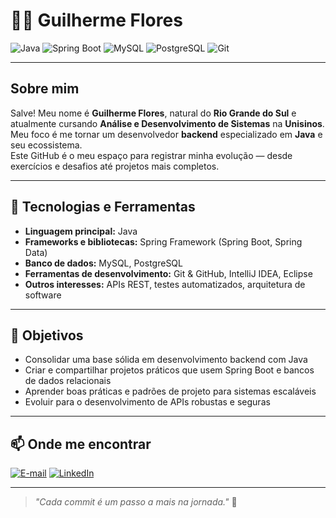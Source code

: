 # 👨‍💻 Guilherme Flores

![Java](https://img.shields.io/badge/Java-ED8B00?style=flat&logo=openjdk&logoColor=white)
![Spring Boot](https://img.shields.io/badge/Spring_Boot-6DB33F?style=flat&logo=springboot&logoColor=white)
![MySQL](https://img.shields.io/badge/MySQL-005C84?style=flat&logo=mysql&logoColor=white)
![PostgreSQL](https://img.shields.io/badge/PostgreSQL-316192?style=flat&logo=postgresql&logoColor=white)
![Git](https://img.shields.io/badge/Git-F05032?style=flat&logo=git&logoColor=white)

---

## Sobre mim
Salve! Meu nome é **Guilherme Flores**, natural do **Rio Grande do Sul** e atualmente cursando **Análise e Desenvolvimento de Sistemas** na **Unisinos**.  
Meu foco é me tornar um desenvolvedor **backend** especializado em **Java** e seu ecossistema.  
Este GitHub é o meu espaço para registrar minha evolução — desde exercícios e desafios até projetos mais completos.

---

## 🚀 Tecnologias e Ferramentas
- **Linguagem principal:** Java  
- **Frameworks e bibliotecas:** Spring Framework (Spring Boot, Spring Data)  
- **Banco de dados:** MySQL, PostgreSQL  
- **Ferramentas de desenvolvimento:** Git & GitHub, IntelliJ IDEA, Eclipse  
- **Outros interesses:** APIs REST, testes automatizados, arquitetura de software

---

## 🎯 Objetivos
- Consolidar uma base sólida em desenvolvimento backend com Java  
- Criar e compartilhar projetos práticos que usem Spring Boot e bancos de dados relacionais  
- Aprender boas práticas e padrões de projeto para sistemas escaláveis  
- Evoluir para o desenvolvimento de APIs robustas e seguras

---

## 📫 Onde me encontrar
[![E-mail](https://img.shields.io/badge/Email-D14836?style=for-the-badge&logo=gmail&logoColor=white)](mailto:guilherme.flores@email.com)
[![LinkedIn](https://img.shields.io/badge/LinkedIn-0A66C2?style=for-the-badge&logo=linkedin&logoColor=white)](https://linkedin.com/in/guilherme-flores)

---

> _"Cada commit é um passo a mais na jornada."_ 🚀
